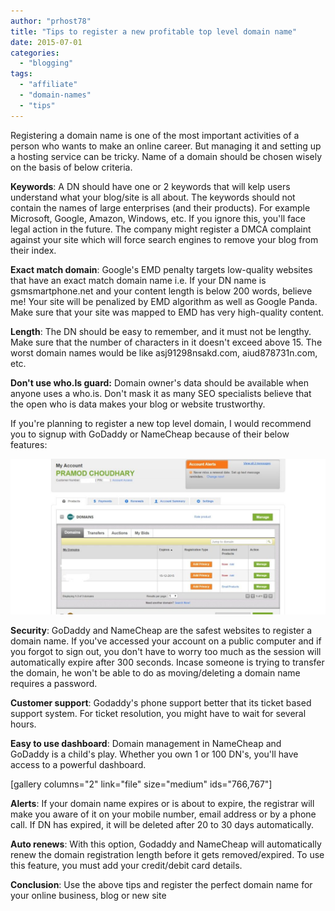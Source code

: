 ```yaml
---
author: "prhost78"
title: "Tips to register a new profitable top level domain name"
date: 2015-07-01
categories: 
  - "blogging"
tags: 
  - "affiliate"
  - "domain-names"
  - "tips"
---
```


Registering a domain name is one of the most important activities of a person who wants to make an online career. But managing it and setting up a hosting service can be tricky. Name of a domain should be chosen wisely on the basis of below criteria.

**Keywords**: A DN should have one or 2 keywords that will kelp users understand what your blog/site is all about. The keywords should not contain the names of large enterprises (and their products). For example Microsoft, Google, Amazon, Windows, etc. If you ignore this, you'll face legal action in the future. The company might register a DMCA complaint against your site which will force search engines to remove your blog from their index.

**Exact match domain**: Google's EMD penalty targets low-quality websites that have an exact match domain name i.e. If your DN name is gsmsmartphone.net and your content length is below 200 words, believe me! Your site will be penalized by EMD algorithm as well as Google Panda. Make sure that your site was mapped to EMD has very high-quality content.

**Length**: The DN should be easy to remember, and it must not be lengthy. Make sure that the number of characters in it doesn't exceed above 15. The worst domain names would be like asj91298nsakd.com, aiud878731n.com, etc.

**Don't use who.Is guard:** Domain owner's data should be available when anyone uses a who.is. Don't mask it as many SEO specialists believe that the open who is data makes your blog or website trustworthy.

If you're planning to register a new top level domain, I would recommend you to signup with GoDaddy or NameCheap because of their below features:

![register domain name godaddy](images/register-domain-name-godaddy-1024x506.jpg)

**Security**: GoDaddy and NameCheap are the safest websites to register a domain name. If you've accessed your account on a public computer and if you forgot to sign out, you don't have to worry too much as the session will automatically expire after 300 seconds. Incase someone is trying to transfer the domain, he won't be able to do as moving/deleting a domain name requires a password.

**Customer support**: Godaddy's phone support better that its ticket based support system. For ticket resolution, you might have to wait for several hours.

**Easy to use dashboard**: Domain management in NameCheap and GoDaddy is a child's play. Whether you own 1 or 100 DN's, you'll have access to a powerful dashboard.

\[gallery columns="2" link="file" size="medium" ids="766,767"\]

**Alerts**: If your domain name expires or is about to expire, the registrar will make you aware of it on your mobile number, email address or by a phone call. If DN has expired, it will be deleted after 20 to 30 days automatically.

**Auto renews**: With this option, Godaddy and NameCheap will automatically renew the domain registration length before it gets removed/expired. To use this feature, you must add your credit/debit card details.

**Conclusion**: Use the above tips and register the perfect domain name for your online business, blog or new site
